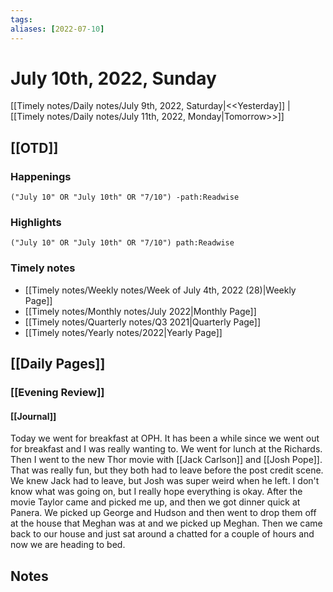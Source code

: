 ```yaml
---
tags:
aliases: [2022-07-10]
---
```


# July 10th, 2022, Sunday

[[Timely notes/Daily notes/July 9th, 2022, Saturday|<<Yesterday]] | [[Timely notes/Daily notes/July 11th, 2022, Monday|Tomorrow>>]]

## [[OTD]]

### Happenings

```query
("July 10" OR "July 10th" OR "7/10") -path:Readwise
```

### Highlights

```query
("July 10" OR "July 10th" OR "7/10") path:Readwise
```

### Timely notes
- [[Timely notes/Weekly notes/Week of July 4th, 2022 (28)|Weekly Page]]
- [[Timely notes/Monthly notes/July 2022|Monthly Page]]
- [[Timely notes/Quarterly notes/Q3 2021|Quarterly Page]]
- [[Timely notes/Yearly notes/2022|Yearly Page]]

## [[Daily Pages]]

### [[Evening Review]]

#### [[Journal]]

Today we went for breakfast at OPH. It has been a while since we went out for breakfast and I was really wanting to. We went for lunch at the Richards. Then I went to the new Thor movie with [[Jack Carlson]] and [[Josh Pope]]. That was really fun, but they both had to leave before the post credit scene. We knew Jack had to leave, but Josh was super weird when he left. I don't know what was going on, but I really hope everything is okay. After the movie Taylor came and picked me up, and then we got dinner quick at Panera. We picked up George and Hudson and then went to drop them off at the house that Meghan was at and we picked up Meghan. Then we came back to our house and just sat around a chatted for a couple of hours and now we are heading to bed.

## Notes
